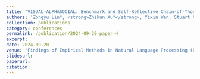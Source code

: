 ```yaml
---
title: "VISUAL-ALPHASOCIAL: Benchmark and Self-Reflective Chain-of-Thought Generation for Visual Social Commonsense Reasoning"
authors: 'Zongyu Lin*, <strong>Zhikun Xu*</strong>, Yixin Wan, Stuart X. Yao, Xiaohan Song, Tsung-Han Lin, Selina Song, Pranav Subbaraman, Kai-Wei Chang, Yizhou Sun'
collection: publications
category: conferences
permalink: /publication/2024-09-20-paper-4
excerpt: 
date: 2024-09-20
venue: 'Findings of Empirical Methods in Natural Language Processing (EMNLP)'
slidesurl: 
paperurl: 
citation: 
---
```


